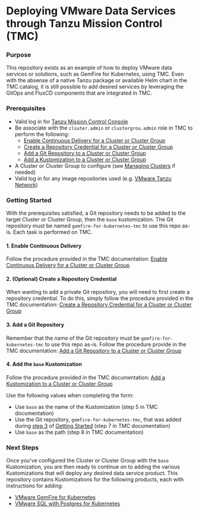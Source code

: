# Deploying VMware Data Services through Tanzu Mission Control (TMC)

### Purpose
This repository exists as an example of how to deploy VMware data services or solutions, such as GemFire for Kubernetes, using TMC. Even with the absense of a native Tanzu package or available Helm chart in the TMC catalog, it is still possible to add desired services by leveraging the GitOps and FluxCD components that are integrated in TMC.

### Prerequisites
* Valid log in for [Tanzu Mission Control Console](https://docs.vmware.com/en/VMware-Tanzu-Mission-Control/services/tanzumc-using/GUID-855A8998-E19A-46AC-A833-12C347486EF7.html)
* Be associate with the `clsuter.admin` or `clustergrou.admin` role in TMC to perform the following:
    * [Enable Continuous Delivery for a Cluster or Cluster Group](https://docs.vmware.com/en/VMware-Tanzu-Mission-Control/services/tanzumc-using/GUID-AB0A6CCE-1CA4-4BDC-B22E-BFE2E2BD8D7F.html)
    * [Create a Repository Credential for a Cluster or Cluster Group](https://docs.vmware.com/en/VMware-Tanzu-Mission-Control/services/tanzumc-using/GUID-657661A2-B26E-412A-9A46-7467A44A075A.html)
    * [Add a Git Repository to a Cluster or Cluster Group](https://docs.vmware.com/en/VMware-Tanzu-Mission-Control/services/tanzumc-using/GUID-26C2D2F3-0E5C-4E56-B875-B7FB003267E4.html)
    * [Add a Kustomization to a Cluster or Cluster Group](https://docs.vmware.com/en/VMware-Tanzu-Mission-Control/services/tanzumc-using/GUID-99916A6D-5DAF-4A26-88C7-28662F847F2F.html)
* A Cluster or Cluster Group to configure (see [Managing Clusters](https://docs.vmware.com/en/VMware-Tanzu-Mission-Control/services/tanzumc-using/GUID-D8623CB6-D821-4837-A73A-6163BC4132A4.html) if needed)
* Valid log in for any image repositories used (e.g. [VMware Tanzu Network](https://network.tanzu.vmware.com/))

### Getting Started
With the prerequisites satisfied, a Git repository needs to be added to the target Cluster or Cluster Group, then the `base` kustomization. The Git repository must be named `gemfire-for-kubernetes-tmc` to use this repo as-is. Each task is performed on TMC.

#### 1. Enable Continuous Delivery
Follow the procedure provided in the TMC documentation: [Enable Continuous Delivery for a Cluster or Cluster Group](https://docs.vmware.com/en/VMware-Tanzu-Mission-Control/services/tanzumc-using/GUID-AB0A6CCE-1CA4-4BDC-B22E-BFE2E2BD8D7F.html)

#### 2. (Optional) Create a Repository Credential
When wanting to add a private Git repository, you will need to first create a repository credential. To do this, simply follow the procedure provided in the TMC documentation: [Create a Repository Credential for a Cluster or Cluster Group](https://docs.vmware.com/en/VMware-Tanzu-Mission-Control/services/tanzumc-using/GUID-657661A2-B26E-412A-9A46-7467A44A075A.html)

#### 3. Add a Git Repository
Remember that the name of the Git repository must be `gemfire-for-kubernetes-tmc` to use this repo as-is. Follow the procedure provide in the TMC documentation: [Add a Git Repository to a Cluster or Cluster Group](https://docs.vmware.com/en/VMware-Tanzu-Mission-Control/services/tanzumc-using/GUID-26C2D2F3-0E5C-4E56-B875-B7FB003267E4.html)

#### 4. Add the `base` Kustomization
Follow the procedure provided in the TMC documentation: [Add a Kustomization to a Cluster or Cluster Group
](https://docs.vmware.com/en/VMware-Tanzu-Mission-Control/services/tanzumc-using/GUID-99916A6D-5DAF-4A26-88C7-28662F847F2F.html)

Use the following values when completing the form:
* Use `base` as the name of the Kustomization (step 5 in TMC documentation)
* Use the Git repository, `gemfire-for-kubernetes-tmc`, that was added during [step 3](#3-add-a-git-repository) of [Getting Started](#getting-started) (step 7 in TMC documentation)
* Use `base` as the path (step 8 in TMC documentation)


### Next Steps
Once you've configured the Cluster or Cluster Group with the `base` Kustomization, you are then ready to continue on to adding the various Kustomizations that will deploy any desired data service product. This repository contains Kustomizations for the following products, each with instructions for adding:

* [VMware GemFire for Kubernetes](gemfire-for-kubernetes/README.md)
* [VMware SQL with Postgres for Kubernetes](sql-postgres/README.md)
